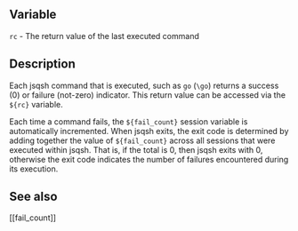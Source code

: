 ## Variable

   `rc` - The return value of the last executed command

## Description

   Each jsqsh command that is executed, such as `go` (`\go`) returns a 
   success (0) or failure (not-zero) indicator. This return value can be
   accessed via the `${rc}` variable.
   
   Each time a command fails, the `${fail_count}` session variable is 
   automatically incremented. When jsqsh exits, the exit code is determined 
   by adding together the value of `${fail_count}` across all sessions
   that were executed within jsqsh. That is, if the total is 0, then jsqsh
   exits with 0, otherwise the exit code indicates the number of failures
   encountered during its execution.
   
## See also

   [[fail_count]]
